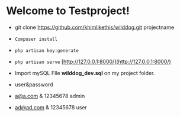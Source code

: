 Welcome to Testproject!
===================

* git clone https://github.com/khimlikethis/wilddog.git projectname
* `Composer install`
* `php artisan key:generate`
* `php artisan serve` [http://127.0.0.1:8000/](http://127.0.0.1:8000/)

* Import mySQL FIle **wilddog_dev.sql** on my project folder.

* user&password 
* a@a.com & 12345678 admin
* ad@ad.com	& 12345678 user		
